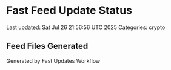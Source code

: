 # Fast Feed Update Status
Last updated: Sat Jul 26 21:56:56 UTC 2025
Categories: crypto

## Feed Files Generated

Generated by Fast Updates Workflow
